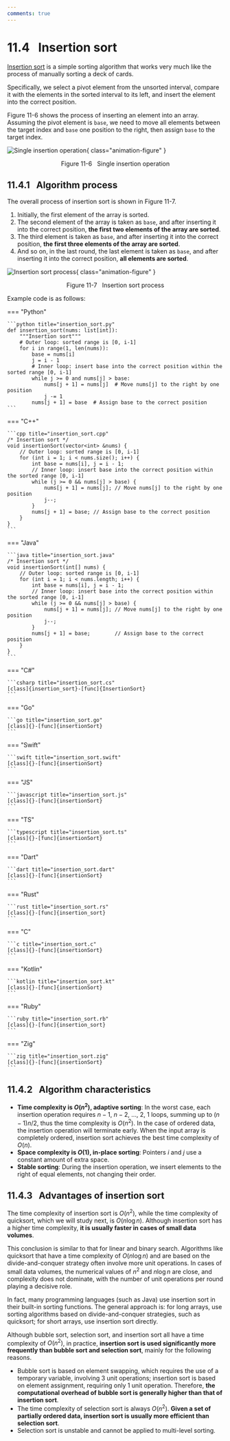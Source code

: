 ```yaml
---
comments: true
---
```


# 11.4 &nbsp; Insertion sort

<u>Insertion sort</u> is a simple sorting algorithm that works very much like the process of manually sorting a deck of cards.

Specifically, we select a pivot element from the unsorted interval, compare it with the elements in the sorted interval to its left, and insert the element into the correct position.

Figure 11-6 shows the process of inserting an element into an array. Assuming the pivot element is `base`, we need to move all elements between the target index and `base` one position to the right, then assign `base` to the target index.

![Single insertion operation](insertion_sort.assets/insertion_operation.png){ class="animation-figure" }

<p align="center"> Figure 11-6 &nbsp; Single insertion operation </p>

## 11.4.1 &nbsp; Algorithm process

The overall process of insertion sort is shown in Figure 11-7.

1. Initially, the first element of the array is sorted.
2. The second element of the array is taken as `base`, and after inserting it into the correct position, **the first two elements of the array are sorted**.
3. The third element is taken as `base`, and after inserting it into the correct position, **the first three elements of the array are sorted**.
4. And so on, in the last round, the last element is taken as `base`, and after inserting it into the correct position, **all elements are sorted**.

![Insertion sort process](insertion_sort.assets/insertion_sort_overview.png){ class="animation-figure" }

<p align="center"> Figure 11-7 &nbsp; Insertion sort process </p>

Example code is as follows:

=== "Python"

    ```python title="insertion_sort.py"
    def insertion_sort(nums: list[int]):
        """Insertion sort"""
        # Outer loop: sorted range is [0, i-1]
        for i in range(1, len(nums)):
            base = nums[i]
            j = i - 1
            # Inner loop: insert base into the correct position within the sorted range [0, i-1]
            while j >= 0 and nums[j] > base:
                nums[j + 1] = nums[j]  # Move nums[j] to the right by one position
                j -= 1
            nums[j + 1] = base  # Assign base to the correct position
    ```

=== "C++"

    ```cpp title="insertion_sort.cpp"
    /* Insertion sort */
    void insertionSort(vector<int> &nums) {
        // Outer loop: sorted range is [0, i-1]
        for (int i = 1; i < nums.size(); i++) {
            int base = nums[i], j = i - 1;
            // Inner loop: insert base into the correct position within the sorted range [0, i-1]
            while (j >= 0 && nums[j] > base) {
                nums[j + 1] = nums[j]; // Move nums[j] to the right by one position
                j--;
            }
            nums[j + 1] = base; // Assign base to the correct position
        }
    }
    ```

=== "Java"

    ```java title="insertion_sort.java"
    /* Insertion sort */
    void insertionSort(int[] nums) {
        // Outer loop: sorted range is [0, i-1]
        for (int i = 1; i < nums.length; i++) {
            int base = nums[i], j = i - 1;
            // Inner loop: insert base into the correct position within the sorted range [0, i-1]
            while (j >= 0 && nums[j] > base) {
                nums[j + 1] = nums[j]; // Move nums[j] to the right by one position
                j--;
            }
            nums[j + 1] = base;        // Assign base to the correct position
        }
    }
    ```

=== "C#"

    ```csharp title="insertion_sort.cs"
    [class]{insertion_sort}-[func]{InsertionSort}
    ```

=== "Go"

    ```go title="insertion_sort.go"
    [class]{}-[func]{insertionSort}
    ```

=== "Swift"

    ```swift title="insertion_sort.swift"
    [class]{}-[func]{insertionSort}
    ```

=== "JS"

    ```javascript title="insertion_sort.js"
    [class]{}-[func]{insertionSort}
    ```

=== "TS"

    ```typescript title="insertion_sort.ts"
    [class]{}-[func]{insertionSort}
    ```

=== "Dart"

    ```dart title="insertion_sort.dart"
    [class]{}-[func]{insertionSort}
    ```

=== "Rust"

    ```rust title="insertion_sort.rs"
    [class]{}-[func]{insertion_sort}
    ```

=== "C"

    ```c title="insertion_sort.c"
    [class]{}-[func]{insertionSort}
    ```

=== "Kotlin"

    ```kotlin title="insertion_sort.kt"
    [class]{}-[func]{insertionSort}
    ```

=== "Ruby"

    ```ruby title="insertion_sort.rb"
    [class]{}-[func]{insertion_sort}
    ```

=== "Zig"

    ```zig title="insertion_sort.zig"
    [class]{}-[func]{insertionSort}
    ```

## 11.4.2 &nbsp; Algorithm characteristics

- **Time complexity is $O(n^2)$, adaptive sorting**: In the worst case, each insertion operation requires $n - 1$, $n-2$, ..., $2$, $1$ loops, summing up to $(n - 1) n / 2$, thus the time complexity is $O(n^2)$. In the case of ordered data, the insertion operation will terminate early. When the input array is completely ordered, insertion sort achieves the best time complexity of $O(n)$.
- **Space complexity is $O(1)$, in-place sorting**: Pointers $i$ and $j$ use a constant amount of extra space.
- **Stable sorting**: During the insertion operation, we insert elements to the right of equal elements, not changing their order.

## 11.4.3 &nbsp; Advantages of insertion sort

The time complexity of insertion sort is $O(n^2)$, while the time complexity of quicksort, which we will study next, is $O(n \log n)$. Although insertion sort has a higher time complexity, **it is usually faster in cases of small data volumes**.

This conclusion is similar to that for linear and binary search. Algorithms like quicksort that have a time complexity of $O(n \log n)$ and are based on the divide-and-conquer strategy often involve more unit operations. In cases of small data volumes, the numerical values of $n^2$ and $n \log n$ are close, and complexity does not dominate, with the number of unit operations per round playing a decisive role.

In fact, many programming languages (such as Java) use insertion sort in their built-in sorting functions. The general approach is: for long arrays, use sorting algorithms based on divide-and-conquer strategies, such as quicksort; for short arrays, use insertion sort directly.

Although bubble sort, selection sort, and insertion sort all have a time complexity of $O(n^2)$, in practice, **insertion sort is used significantly more frequently than bubble sort and selection sort**, mainly for the following reasons.

- Bubble sort is based on element swapping, which requires the use of a temporary variable, involving 3 unit operations; insertion sort is based on element assignment, requiring only 1 unit operation. Therefore, **the computational overhead of bubble sort is generally higher than that of insertion sort**.
- The time complexity of selection sort is always $O(n^2)$. **Given a set of partially ordered data, insertion sort is usually more efficient than selection sort**.
- Selection sort is unstable and cannot be applied to multi-level sorting.
